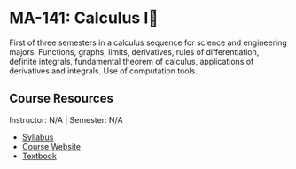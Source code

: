# MA-141: Calculus I🧮
First of three semesters in a calculus sequence for science and engineering majors. Functions, graphs, limits, derivatives, rules of differentiation, definite integrals, fundamental theorem of calculus, applications of derivatives and integrals. Use of computation tools.

## Course Resources
Instructor: N/A | Semester: N/A
* [Syllabus]()
* [Course Website](https://kurtz.wordpress.ncsu.edu/ma-141-calculus-1-resources/)
* [Textbook](https://www.stewartcalculus.com/_update/20/home.html)
